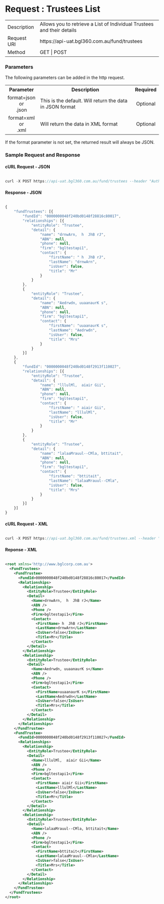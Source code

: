 # Request : Trustees List

<table>
    <tr>
        <td>Description</td>
        <td>Allows you to retrieve a List of Individual Trustees and their details</td>
    </tr>
    <tr>
        <td>Request URI</td>
        <td>https://api-uat.bgl360.com.au/fund/trustees</td>
    </tr>
    <tr>
        <td>Method</td>
        <td>GET | POST</td>
    </tr>
</table>

### Parameters

The following parameters can be added in the http request.

<table>
    <tr>
        <th>Parameter</th>
        <th>Description</th>
        <th>Required</th>
    </tr>
    <tr>
        <td align="center">format=json <br> or <br> .json</td>
        <td>This is the default. Will return the data in JSON format</td>
        <td  align="center">Optional</td>
    </tr>
    <tr>
        <td align="center">format=xml  <br> or <br> .xml</td>
        <td>Will return the data in XML format</td>
        <td  align="center">Optional</td>
    </tr>
<table>

If the format parameter is not set, the returned result will always be JSON.

### Sample Request and Response

#### cURL Request - JSON

```javascript

curl -X POST https://api-uat.bgl360.com.au/fund/trustees --header "Authorization:bearer df2f0e40-606f-4311-8066-590732fd126b"

```

#### Response - JSON

```javascript

{
	"fundTrustees": [{
		"fundId": "0000000048f240bd0148f28816c80017",
		"relationships": [{
			"entityRole": "Trustee",
			"detail": {
				"name": "drnwArn,  h  JhB rJ",
				"ABN": null,
				"phone": null,
				"firm": "bgltestapi1",
				"contact": {
					"firstName": " h  JhB rJ",
					"lastName": "drnwArn",
					"isUser": false,
					"title": "Mr"
				}
			}
		},
		{
			"entityRole": "Trustee",
			"detail": {
				"name": "Aedrwdn, uuaanaurK s",
				"ABN": null,
				"phone": null,
				"firm": "bgltestapi1",
				"contact": {
					"firstName": "uuaanaurK s",
					"lastName": "Aedrwdn",
					"isUser": false,
					"title": "Mrs"
				}
			}
		}]
	},
	{
		"fundId": "0000000048f240bd0148f2913f110027",
		"relationships": [{
			"entityRole": "Trustee",
			"detail": {
				"name": "lllulMl,  aiair Gii",
				"ABN": null,
				"phone": null,
				"firm": "bgltestapi1",
				"contact": {
					"firstName": " aiair Gii",
					"lastName": "lllulMl",
					"isUser": false,
					"title": "Mr"
				}
			}
		},
		{
			"entityRole": "Trustee",
			"detail": {
				"name": "lalaaMrauul--CMla, bttitait",
				"ABN": null,
				"phone": null,
				"firm": "bgltestapi1",
				"contact": {
					"firstName": "bttitait",
					"lastName": "lalaaMrauul--CMla",
					"isUser": false,
					"title": "Mrs"
				}
			}
		}]
	}]
}

```

#### cURL Request - XML

```javascript

curl -X POST https://api-uat.bgl360.com.au/fund/trustees.xml --header "Authorization:bearer df2f0e40-606f-4311-8066-590732fd126b"

```

#### Reponse - XML

```xml

<root xmlns='http://www.bglcorp.com.au'>
  <FundTrustees>
    <FundTrustee>
      <FundId>0000000048f240bd0148f28816c80017</FundId>
      <Relationships>
        <Relationship>
          <EntityRole>Trustee</EntityRole>
          <Detail>
            <Name>drnwArn,  h  JhB rJ</Name>
            <ABN />
            <Phone />
            <Firm>bgltestapi1</Firm>
            <Contact>
              <FirstName> h  JhB rJ</FirstName>
              <LastName>drnwArn</LastName>
              <IsUser>false</IsUser>
              <Title>Mr</Title>
            </Contact>
          </Detail>
        </Relationship>
        <Relationship>
          <EntityRole>Trustee</EntityRole>
          <Detail>
            <Name>Aedrwdn, uuaanaurK s</Name>
            <ABN />
            <Phone />
            <Firm>bgltestapi1</Firm>
            <Contact>
              <FirstName>uuaanaurK s</FirstName>
              <LastName>Aedrwdn</LastName>
              <IsUser>false</IsUser>
              <Title>Mrs</Title>
            </Contact>
          </Detail>
        </Relationship>
      </Relationships>
    </FundTrustee>
    <FundTrustee>
      <FundId>0000000048f240bd0148f2913f110027</FundId>
      <Relationships>
        <Relationship>
          <EntityRole>Trustee</EntityRole>
          <Detail>
            <Name>lllulMl,  aiair Gii</Name>
            <ABN />
            <Phone />
            <Firm>bgltestapi1</Firm>
            <Contact>
              <FirstName> aiair Gii</FirstName>
              <LastName>lllulMl</LastName>
              <IsUser>false</IsUser>
              <Title>Mr</Title>
            </Contact>
          </Detail>
        </Relationship>
        <Relationship>
          <EntityRole>Trustee</EntityRole>
          <Detail>
            <Name>lalaaMrauul--CMla, bttitait</Name>
            <ABN />
            <Phone />
            <Firm>bgltestapi1</Firm>
            <Contact>
              <FirstName>bttitait</FirstName>
              <LastName>lalaaMrauul--CMla</LastName>
              <IsUser>false</IsUser>
              <Title>Mrs</Title>
            </Contact>
          </Detail>
        </Relationship>
      </Relationships>
    </FundTrustee>
  </FundTrustees>
</root>

```
